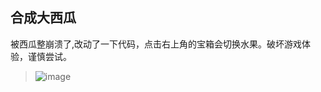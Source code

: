 ## 合成大西瓜
被西瓜整崩溃了,改动了一下代码，点击右上角的宝箱会切换水果。破坏游戏体验，谨慎尝试。

> ![image](https://github.com/JennerTien/bigwaterlemon/blob/main/1611557925872957.gif)
